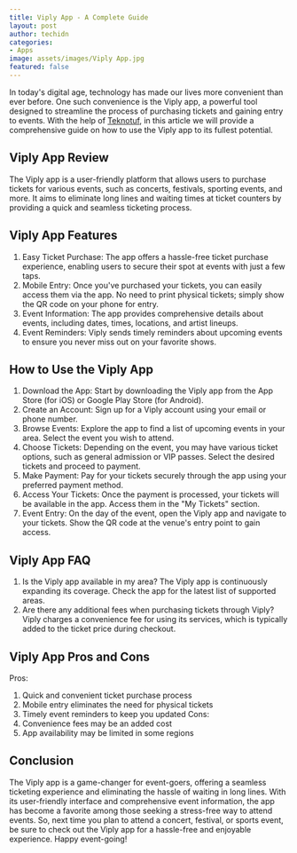 ```yaml
---
title: Viply App - A Complete Guide
layout: post
author: techidn
categories: 
- Apps
image: assets/images/Viply App.jpg
featured: false
---
```


In today's digital age, technology has made our lives more convenient than ever before. One such convenience is the Viply app, a powerful tool designed to streamline the process of purchasing tickets and gaining entry to events. With the help of [Teknotuf](https://teknotuf.com/my/), in this article we will provide a comprehensive guide on how to use the Viply app to its fullest potential.

## Viply App Review
The Viply app is a user-friendly platform that allows users to purchase tickets for various events, such as concerts, festivals, sporting events, and more. It aims to eliminate long lines and waiting times at ticket counters by providing a quick and seamless ticketing process.

## Viply App Features
1.	Easy Ticket Purchase: The app offers a hassle-free ticket purchase experience, enabling users to secure their spot at events with just a few taps.
2.	Mobile Entry: Once you've purchased your tickets, you can easily access them via the app. No need to print physical tickets; simply show the QR code on your phone for entry.
3.	Event Information: The app provides comprehensive details about events, including dates, times, locations, and artist lineups.
4.	Event Reminders: Viply sends timely reminders about upcoming events to ensure you never miss out on your favorite shows.

## How to Use the Viply App
1.	Download the App: Start by downloading the Viply app from the App Store (for iOS) or Google Play Store (for Android).
2.	Create an Account: Sign up for a Viply account using your email or phone number.
3.	Browse Events: Explore the app to find a list of upcoming events in your area. Select the event you wish to attend.
4.	Choose Tickets: Depending on the event, you may have various ticket options, such as general admission or VIP passes. Select the desired tickets and proceed to payment.
5.	Make Payment: Pay for your tickets securely through the app using your preferred payment method.
6.	Access Your Tickets: Once the payment is processed, your tickets will be available in the app. Access them in the "My Tickets" section.
7.	Event Entry: On the day of the event, open the Viply app and navigate to your tickets. Show the QR code at the venue's entry point to gain access.

## Viply App FAQ
1.	Is the Viply app available in my area?
The Viply app is continuously expanding its coverage. Check the app for the latest list of supported areas.
2.	Are there any additional fees when purchasing tickets through Viply?
Viply charges a convenience fee for using its services, which is typically added to the ticket price during checkout.

## Viply App Pros and Cons
Pros:
1.	Quick and convenient ticket purchase process
2.	Mobile entry eliminates the need for physical tickets
3.	Timely event reminders to keep you updated
Cons:
1.	Convenience fees may be an added cost
2.	App availability may be limited in some regions

## Conclusion
The Viply app is a game-changer for event-goers, offering a seamless ticketing experience and eliminating the hassle of waiting in long lines. With its user-friendly interface and comprehensive event information, the app has become a favorite among those seeking a stress-free way to attend events. So, next time you plan to attend a concert, festival, or sports event, be sure to check out the Viply app for a hassle-free and enjoyable experience. Happy event-going!
